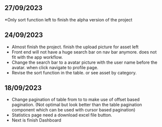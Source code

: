 ## 27/09/2023
*Only sort function left to finish the alpha version of the project
## 24/09/2023
* Almost finish the project. finish the upload picture for asset left
* Front end will not have a huge search bar on nav bar anymore. does not fit with the app workflow.
* Change the search bar to a avatar picture with the user name before the avatar. when click navigate to profile page.
* Revise the sort function in the table. or see asset by category.

## 18/09/2023
* Change pagination of table from <TablePagination> to <Pagination> to make use of offset based pagination. (Not optimal but look better than the table pagination component which can be used with cursor based pagination)
* Statistics page need a download excel file button.
* Next is finish Dashboard